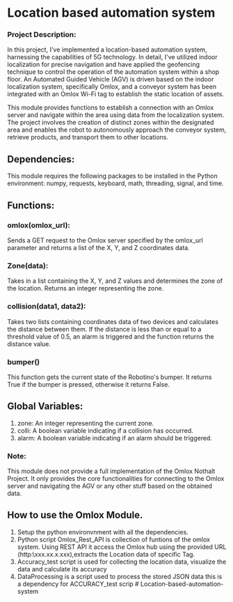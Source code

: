 # Location based automation system 

### Project Description:
In this project, I've implemented a location-based automation system, harnessing the capabilities of 5G technology. In detail, I've utilized indoor localization for precise navigation and have applied the geofencing technique to control the operation of the automation system within a shop floor. An Automated Guided Vehicle (AGV) is driven based on the indoor localization system, specifically Omlox, and a conveyor system has been integrated with an Omlox Wi-Fi tag to establish the static location of assets.

This module provides functions to establish a connection with an Omlox server and navigate within the area using data from the localization system. The project involves the creation of distinct zones within the designated area and enables the robot to autonomously approach the conveyor system, retrieve products, and transport them to other locations.

## Dependencies:
This module requires the following packages to be installed in the Python environment: numpy, requests, keyboard, math, threading, signal, and time.

## Functions:

### omlox(omlox_url): 
Sends a GET request to the Omlox server specified by the omlox_url parameter and returns a list of the X, Y, and Z coordinates data.

### Zone(data): 
Takes in a list containing the X, Y, and Z values and determines the zone of the location. Returns an integer representing the zone.

### collision(data1, data2): 
Takes two lists containing coordinates data of two devices and calculates the distance between them. If the distance is less than or equal to a threshold value of 0.5, an alarm is triggered and the function returns the distance value.

### bumper()
This function gets the current state of the Robotino's bumper. It returns True if the bumper is pressed, otherwise it returns False.


## Global Variables:

1. zone: An integer representing the current zone.
2. colli: A boolean variable indicating if a collision has occurred.
3. alarm: A boolean variable indicating if an alarm should be triggered.

### Note:
This module does not provide a full implementation of the Omlox Nothalt Project. It only provides the core functionalities for connecting to the Omlox server and navigating the AGV or any other stuff based on the obtained data.


## How to use the Omlox Module.
1. Setup the python environvnment with all the dependencies.
2. Python script Omlox_Rest_API is collection of funtions of the omlox system. Using REST API it access the Omlox hub using the provided URL (http:\\xxx.xx.x.xxx),extracts the Location data of specific Tag.
3. Accuracy_test script is used for collecting the location data, visualize the data and calculate its accuracy  
4. DataProcessing is a script used to process the stored JSON data this is a dependency for ACCURACY_test scrip
#   L o c a t i o n - b a s e d - a u t o m a t i o n - s y s t e m 
 
 
